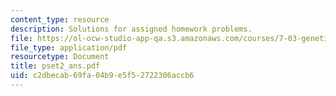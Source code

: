 ```yaml
---
content_type: resource
description: Solutions for assigned homework problems.
file: https://ol-ocw-studio-app-qa.s3.amazonaws.com/courses/7-03-genetics-fall-2004/c2dbecab69fa04b9e5f52722306accb6_pset2_ans.pdf
file_type: application/pdf
resourcetype: Document
title: pset2_ans.pdf
uid: c2dbecab-69fa-04b9-e5f5-2722306accb6
---
```


